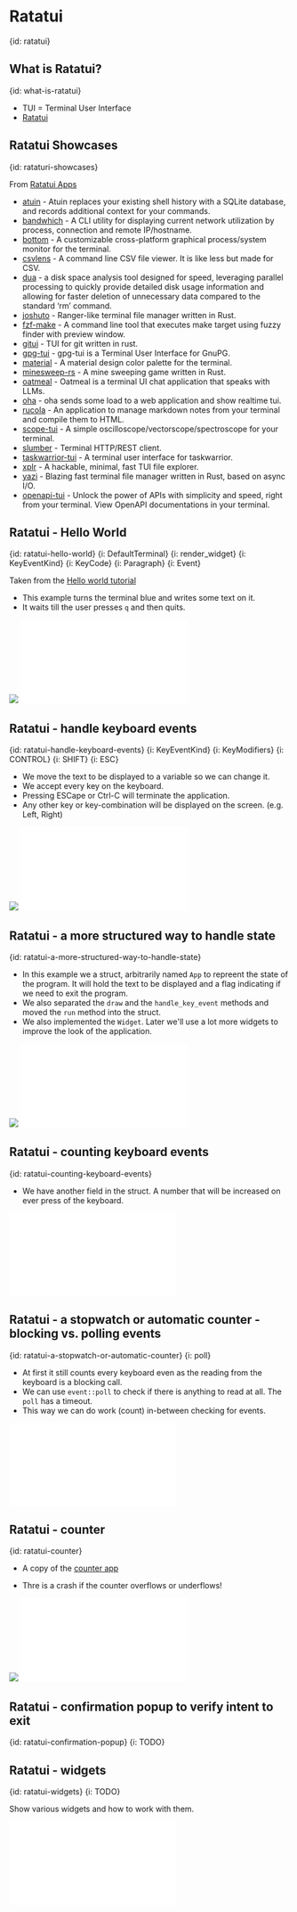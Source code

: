 # Ratatui
{id: ratatui}

## What is Ratatui?
{id: what-is-ratatui}

* TUI = Terminal User Interface
* [Ratatui](https://ratatui.rs/)

## Ratatui Showcases
{id: rataturi-showcases}

From [Ratatui Apps](https://ratatui.rs/showcase/apps/)

* [atuin](https://github.com/atuinsh/atuin) - Atuin replaces your existing shell history with a SQLite database, and records additional context for your commands.
* [bandwhich](https://github.com/imsnif/bandwhich) - A CLI utility for displaying current network utilization by process, connection and remote IP/hostname.
* [bottom](https://github.com/ClementTsang/bottom) - A customizable cross-platform graphical process/system monitor for the terminal.
* [csvlens](https://github.com/YS-L/csvlens) - A command line CSV file viewer. It is like less but made for CSV.
* [dua](https://github.com/Byron/dua-cli) - a disk space analysis tool designed for speed, leveraging parallel processing to quickly provide detailed disk usage information and allowing for faster deletion of unnecessary data compared to the standard ‘rm’ command.
* [joshuto](https://github.com/kamiyaa/joshuto) - Ranger-like terminal file manager written in Rust.
* [fzf-make](https://github.com/kyu08/fzf-make) - A command line tool that executes make target using fuzzy finder with preview window.
* [gitui](https://github.com/extrawurst/gitui) - TUI for git written in rust.
* [gpg-tui](https://github.com/orhun/gpg-tui) - gpg-tui is a Terminal User Interface for GnuPG.
* [material](https://github.com/azorng/material) - A material design color palette for the terminal.
* [minesweep-rs](https://github.com/cpcloud/minesweep-rs) - A mine sweeping game written in Rust.
* [oatmeal](https://github.com/dustinblackman/oatmeal/) - Oatmeal is a terminal UI chat application that speaks with LLMs.
* [oha](https://github.com/hatoo/oha/) - oha sends some load to a web application and show realtime tui.
* [rucola](https://github.com/Linus-Mussmaecher/rucola) - An application to manage markdown notes from your terminal and compile them to HTML.
* [scope-tui](https://github.com/alemidev/scope-tui) - A simple oscilloscope/vectorscope/spectroscope for your terminal.
* [slumber](https://github.com/LucasPickering/slumber) - Terminal HTTP/REST client.
* [taskwarrior-tui](https://github.com/kdheepak/taskwarrior-tui) - A terminal user interface for taskwarrior.
* [xplr](https://github.com/sayanarijit/xplr) - A hackable, minimal, fast TUI file explorer.
* [yazi](https://yazi-rs.github.io/) - Blazing fast terminal file manager written in Rust, based on async I/O.
* [openapi-tui](https://github.com/zaghaghi/openapi-tui) - Unlock the power of APIs with simplicity and speed, right from your terminal. View OpenAPI documentations in your terminal.


## Ratatui - Hello World
{id: ratatui-hello-world}
{i: DefaultTerminal}
{i: render_widget}
{i: KeyEventKind}
{i: KeyCode}
{i: Paragraph}
{i: Event}

Taken from the [Hello world tutorial](https://ratatui.rs/tutorials/hello-world/)

* This example turns the terminal blue and writes some text on it.
* It waits till the user presses `q` and then quits.

![](examples/ratatui/hello-world/Cargo.toml)
![](examples/ratatui/hello-world/src/main.rs)


## Ratatui - handle keyboard events
{id: ratatui-handle-keyboard-events}
{i: KeyEventKind}
{i: KeyModifiers}
{i: CONTROL}
{i: SHIFT}
{i: ESC}


* We move the text to be displayed to a variable so we can change it.
* We accept every key on the keyboard.
* Pressing ESCape or Ctrl-C will terminate the application.
* Any other key or key-combination will be displayed on the screen. (e.g. Left, Right)

![](examples/ratatui/handle-the-keyboard/Cargo.toml)
![](examples/ratatui/handle-the-keyboard/src/main.rs)


## Ratatui - a more structured way to handle state
{id: ratatui-a-more-structured-way-to-handle-state}

* In this example we a struct, arbitrarily named `App` to repreent the state of the program. It will hold the text to be displayed and a flag indicating if we need to exit the program.
* We also separated the `draw` and the `handle_key_event` methods and moved the `run` method into the struct.
* We also implemented the `Widget`. Later we'll use a lot more widgets to improve the look of the application.

![](examples/ratatui/handle-the-keyboard-state/Cargo.toml)
![](examples/ratatui/handle-the-keyboard-state/src/main.rs)

## Ratatui - counting keyboard events
{id: ratatui-counting-keyboard-events}

* We have another field in the struct. A number that will be increased on ever press of the keyboard.

![](examples/ratatui/counting-keyboard-events/src/main.rs)

## Ratatui - a stopwatch or automatic counter - blocking vs. polling events
{id: ratatui-a-stopwatch-or-automatic-counter}
{i: poll}

* At first it still counts every keyboard even as the reading from the keyboard is a blocking call.
* We can use `event::poll` to check if there is anything to read at all. The `poll` has a timeout.
* This way we can do work (count) in-between checking for events.

![](examples/ratatui/stop-watch-counter/src/main.rs)

## Ratatui - counter
{id: ratatui-counter}

* A copy of the [counter app](https://ratatui.rs/tutorials/counter-app/)

* Thre is a crash if the counter overflows or underflows!

![](examples/ratatui/counter/Cargo.toml)
![](examples/ratatui/counter/src/main.rs)


## Ratatui - confirmation popup to verify intent to exit
{id: ratatui-confirmation-popup}
{i: TODO}

## Ratatui - widgets
{id: ratatui-widgets}
{i: TODO}

Show various widgets and how to work with them.

![](examples/ratatui/widgets/src/main.rs)




